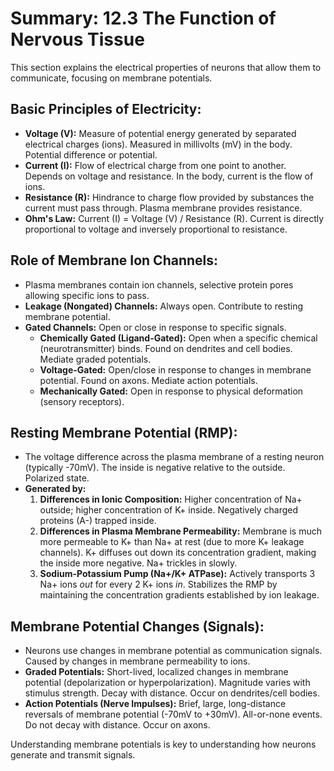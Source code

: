 # Summary: 12.3 The Function of Nervous Tissue

This section explains the electrical properties of neurons that allow them to communicate, focusing on membrane potentials.

## Basic Principles of Electricity:

*   **Voltage (V):** Measure of potential energy generated by separated electrical charges (ions). Measured in millivolts (mV) in the body. Potential difference or potential.
*   **Current (I):** Flow of electrical charge from one point to another. Depends on voltage and resistance. In the body, current is the flow of ions.
*   **Resistance (R):** Hindrance to charge flow provided by substances the current must pass through. Plasma membrane provides resistance.
*   **Ohm's Law:** Current (I) = Voltage (V) / Resistance (R). Current is directly proportional to voltage and inversely proportional to resistance.

## Role of Membrane Ion Channels:

*   Plasma membranes contain ion channels, selective protein pores allowing specific ions to pass.
*   **Leakage (Nongated) Channels:** Always open. Contribute to resting membrane potential.
*   **Gated Channels:** Open or close in response to specific signals.
    *   **Chemically Gated (Ligand-Gated):** Open when a specific chemical (neurotransmitter) binds. Found on dendrites and cell bodies. Mediate graded potentials.
    *   **Voltage-Gated:** Open/close in response to changes in membrane potential. Found on axons. Mediate action potentials.
    *   **Mechanically Gated:** Open in response to physical deformation (sensory receptors).

## Resting Membrane Potential (RMP):

*   The voltage difference across the plasma membrane of a resting neuron (typically -70mV). The inside is negative relative to the outside. Polarized state.
*   **Generated by:**
    1.  **Differences in Ionic Composition:** Higher concentration of Na+ outside; higher concentration of K+ inside. Negatively charged proteins (A-) trapped inside.
    2.  **Differences in Plasma Membrane Permeability:** Membrane is much more permeable to K+ than Na+ at rest (due to more K+ leakage channels). K+ diffuses out down its concentration gradient, making the inside more negative. Na+ trickles in slowly.
    3.  **Sodium-Potassium Pump (Na+/K+ ATPase):** Actively transports 3 Na+ ions *out* for every 2 K+ ions *in*. Stabilizes the RMP by maintaining the concentration gradients established by ion leakage.

## Membrane Potential Changes (Signals):

*   Neurons use changes in membrane potential as communication signals. Caused by changes in membrane permeability to ions.
*   **Graded Potentials:** Short-lived, localized changes in membrane potential (depolarization or hyperpolarization). Magnitude varies with stimulus strength. Decay with distance. Occur on dendrites/cell bodies.
*   **Action Potentials (Nerve Impulses):** Brief, large, long-distance reversals of membrane potential (-70mV to +30mV). All-or-none events. Do not decay with distance. Occur on axons.

Understanding membrane potentials is key to understanding how neurons generate and transmit signals.
